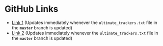 # GitHub Links

* [Link 1](https://raw.githubusercontent.com/FlawlessCasual17/UltimateBTTrackersList/refs/heads/master/ultimate_trackers.txt)
  (Updates immediately whenever the `ultimate_trackers.txt` file in the **`master`** branch is updated)
* [Link 2](https://flawlesscasual17.github.io/UltimateBTTrackersList/ultimate_trackers.txt)
  (Updates immediately whenever the `ultimate_trackers.txt` file in the **`master`**  branch is updated)
  
